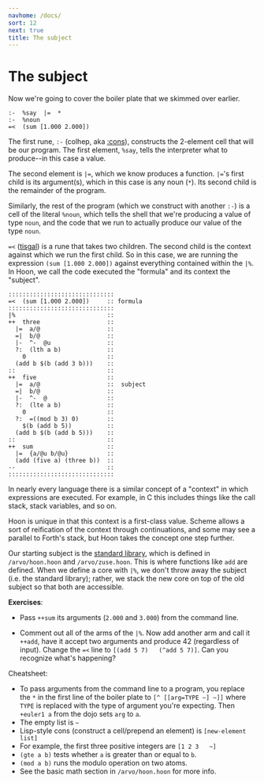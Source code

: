 ```yaml
---
navhome: /docs/
sort: 12
next: true
title: The subject
---
```


The subject
===========

Now we're going to cover the boiler plate that we skimmed over earlier.

    :-  %say  |=  *  
    :-  %noun
    =<  (sum [1.000 2.000])

The first rune, `:-` (colhep, aka
[:cons](../../hoon/rune/col/hep/)), constructs the 2-element cell
that will be our program. The first element, `%say`, tells the
interpreter what to produce--in this case a value.

The second element is `|=`, which we know produces a function. `|=`'s
first child is its argument(s), which in this case is any noun (`*`).
Its second child is the remainder of the program.

Similarly, the rest of the program (which we construct with another
`:-`) is a cell of the literal `%noun`, which tells the shell that we're
producing a value of type `noun`, and the code that we run to actually
produce our value of the type `noun`.

`=<` ([tisgal](../../hoon/rune/tis/gal/)) is a rune that takes two
children. The second child is the context against which we run the first
child. So in this case, we are running the expression
`(sum [1.000 2.000])` against everything contained within the `|%`. In
Hoon, we call the code executed the "formula" and its context the
"subject".

    ::::::::::::::::::::::::::::::
    =<  (sum [1.000 2.000])     :: formula
    ::::::::::::::::::::::::::::::
    |%                          ::
    ++  three                   ::
      |=  a/@                   ::
      =|  b/@                   ::
      |-  ^-  @u                ::
      ?:  (lth a b)             ::
        0                       ::
      (add b $(b (add 3 b)))    ::
    ::                          ::
    ++  five                    ::
      |=  a/@                   ::  subject
      =|  b/@                   ::
      |-  ^-  @                 ::
      ?:  (lte a b)             ::
        0                       ::
      ?:  =((mod b 3) 0)        ::
        $(b (add b 5))          ::
      (add b $(b (add b 5)))    ::
    ::                          ::
    ++  sum                     ::
      |=  {a/@u b/@u}           ::
      (add (five a) (three b))  ::
    --                          ::
    ::::::::::::::::::::::::::::::

In nearly every language there is a similar concept of a "context" in
which expressions are executed. For example, in C this includes things
like the call stack, stack variables, and so on.

Hoon is unique in that this context is a first-class value. Scheme
allows a sort of reification of the context through continuations, and
some may see a parallel to Forth's stack, but Hoon takes the
concept one step further.

Our starting subject is the [standard library](../../hoon/library), which is
defined in `/arvo/hoon.hoon` and `/arvo/zuse.hoon`. This is where
functions like `add` are defined. When we define a core with `|%`, we
don't throw away the subject (i.e. the standard library); rather, we
stack the new core on top of the old subject so that both are
accessible.

**Exercises**:

-   Pass `++sum` its arguments (`2.000` and `3.000`) from the
    command line.

-   Comment out all of the arms of the `|%`. Now add another arm and
    call it `++add`, have it accept two arguments and produce 42
    (regardless of input). Change the `=<` line to
    `[(add 5 7)   (^add 5 7)]`. Can you recognize what's happening?

Cheatsheet:

-   To pass arguments from the command line to a program, you replace
    the `*` in the first line of the boiler plate to
    `[^ [[arg=TYPE ~] ~]]` where `TYPE` is replaced with the type of
    argument you're expecting. Then `+euler1 a` from the dojo sets `arg`
    to `a`.
-   The empty list is `~`
-   Lisp-style cons (construct a cell/prepend an element) is
    `[new-element list]`
-   For example, the first three positive integers are `[1 2 3   ~]`
-   `(gte a b)` tests whether `a` is greater than or equal to `b`.
-   `(mod a b)` runs the modulo operation on two atoms.
-   See the basic math section in `/arvo/hoon.hoon` for more info.
